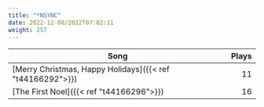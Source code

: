 ```yaml
---
title: "*NSYNC"
date: 2022-12-08/2022T07:02:11
weight: 257
---
```




 Song | Plays 
----- | -----:
[Merry Christmas, Happy Holidays]({{< ref "t44166292">}}) | 11
[The First Noel]({{< ref "t44166296">}}) | 16
